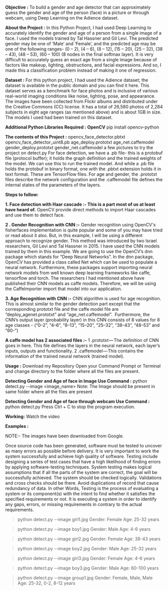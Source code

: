**Objective :**
To build a gender and age detector that can approximately guess the gender and age of the person (face) in a picture or through webcam, using Deep Learning on the Adience dataset.

**About the Project :**
In this Python Project, I had used Deep Learning to accurately identify the gender and age of a person from a single image of a face. I used the models trained by Tal Hassner and Gil Levi. The predicted gender may be one of ‘Male’ and ‘Female’, and the predicted age may be one of the following ranges- (0 – 2), (4 – 6), (8 – 12), (15 – 20), (25 – 32), (38 – 43), (48 – 53), (60 – 100) (8 nodes in the final softmax layer). It is very difficult to accurately guess an exact age from a single image because of factors like makeup, lighting, obstructions, and facial expressions. And so, I made this a classification problem instead of making it one of regression.

**Dataset :**
For this python project, I had used the Adience dataset; the dataset is available in the public domain and you can find it here. This dataset serves as a benchmark for face photos and is inclusive of various real-world imaging conditions like noise, lighting, pose, and appearance. The images have been collected from Flickr albums and distributed under the Creative Commons (CC) license. It has a total of 26,580 photos of 2,284 subjects in eight age ranges (as mentioned above) and is about 1GB in size. The models I used had been trained on this dataset.

**Additional Python Libraries Required :**
**OpenCV**
   pip install opencv-python
   
   
**The contents of this Project :**
opencv_face_detector.pbtxt
opencv_face_detector_uint8.pb
age_deploy.prototxt
age_net.caffemodel
gender_deploy.prototxt
gender_net.caffemodel
a few pictures to try the project on
detect.py
For face detection, we have a .pb file- this is a protobuf file (protocol buffer); it holds the graph definition and the trained weights of the model. We can use this to run the trained model. And while a .pb file holds the protobuf in binary format, one with the .pbtxt extension holds it in text format. These are TensorFlow files. For age and gender, the .prototxt files describe the network configuration and the .caffemodel file defines the internal states of the parameters of the layers.

**Steps to follow:**

**1. Face detection with Haar cascade :-  This is a part most of us at least have heard of.**
OpenCV provide direct methods to import Haar cascades and use them to detect face.

**2 . Gender Recognition with CNN :-**
Gender recognition using OpenCV's fisherfaces implementation is quite popular and some of you may have tried or read about it also. But, in this example, I will be using a different approach to recognize gender. This method was introduced by two Israel researchers, Gil Levi and Tal Hassner in 2015. I have used the CNN models trained by them in this example. We are going to use the OpenCV’s dnn package which stands for “Deep Neural Networks”.
In the dnn package, OpenCV has provided a class called Net which can be used to populate a neural network. Furthermore, these packages support importing neural network models from well known deep learning frameworks like caffe, tensorflow and torch. The researchers I had mentioned above have published their CNN models as caffe models. Therefore, we will be using the CaffeImporter import that model into our application.

**3. Age Recognition with CNN :-**
CNN algorithm is used for age recognition. This is almost similar to the gender detection part except that the corresponding prototxt file and the caffe model file are “deploy_agenet.prototxt” and “age_net.caffemodel”.
 Furthermore, the CNN’s output layer (probability layer) in this CNN consists of 8 values for 8 age classes -
(“0–2”, “4–6”, “8–13”, “15–20”, “25–32”, “38–43”, “48–53” and “60-”)

**A caffe model has 2 associated files :-**
1 .prototxt — The definition of CNN goes in here. This file defines the layers in the neural network, each layer’s inputs, outputs and functionality.
2 .caffemodel — This contains the information of the trained neural network (trained model).

**Usage :**
Download my Repository
Open your Command Prompt or Terminal and change directory to the folder where all the files are present.


**Detecting Gender and Age of face in Image Use Command :**
  python detect.py --image <image_name>
Note: The Image should be present in same folder where all the files are present

**Detecting Gender and Age of face through webcam Use Command :**
  python detect.py
Press Ctrl + C to stop the program execution.


**Working:**
Watch the video


**Examples :**

NOTE:- The images have been downloaded from Google.

Once source code has been generated, software must be tested to uncover as many errors as  possible before delivery. It is very important to work the system successfully and achieve high  quality of software. Testing include designing a series of test cases that have a high likelihood of  finding errors by applying software-testing techniques.
System testing makes logical assumptions that if all the parts of the system are correct, the goal  will be successfully achieved. The system should be checked logically. Validations and cross  checks should be there. Avoid duplications of record that cause redundancy of data.
In other Words, Testing is the process of evaluating a system or its component(s) with the intent to find whether it satisfies the specified requirements or not. It is executing a system in order to identify any gaps, errors, or missing requirements in contrary to the actual requirements.

>python detect.py --image girl1.jpg
Gender: Female
Age: 25-32 years


>python detect.py --image boy1.jpg
Gender: Male
Age: 4-6 years


>python detect.py --image girl2.jpg
Gender: Female
Age: 38-43 years    


>python detect.py --image boy2.jpg
Gender: Male
Age: 25-32 years  


>python detect.py --image girl3.jpg
Gender: Female
Age: 4-6 years


>python detect.py --image boy3.jpg
Gender: Male
Age: 60-100 years


>python detect.py --image group1.jpg
Gender: Female, Male, Male
Age: 25-32, 0-2, 8-12 years
